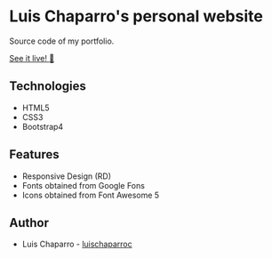 # Luis Chaparro's personal website
Source code of my portfolio.

[See it live! :rocket:](https://www.luischaparro.me) 

## Technologies
* HTML5
* CSS3
* Bootstrap4

## Features
* Responsive Design (RD)
* Fonts obtained from Google Fons
* Icons obtained from Font Awesome 5

## Author
* Luis Chaparro - [luischaparroc](https://github.com/luischaparroc)
